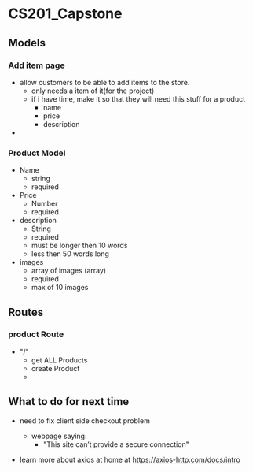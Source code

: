 # CS201_Capstone

## Models

### Add item page

- allow customers to be able to add items to the store.
  - only needs a item of it(for the project)
  - if i have time, make it so that they will need this stuff for a product
    - name
    - price
    - description
-

### Product Model

- Name
  - string
  - required
- Price
  - Number
  - required
- description
  - String
  - required
  - must be longer then 10 words
  - less then 50 words long
- images
  - array of images (array)
  - required
  - max of 10 images

## Routes

### product Route

- "/"
  - get ALL Products
  - create Product
  -

## What to do for next time

- need to fix client side checkout problem
  - webpage saying:
    - "This site can’t provide a secure connection"


- learn more about axios at home at https://axios-http.com/docs/intro
